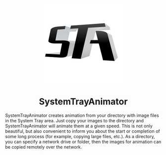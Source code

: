 <div align="center">

<img src="./SystemTrayAnimator/Images/SystemTrayAnimator.png" alt="logo" width="256">

# SystemTrayAnimator

</div>

SystemTrayAnimator creates animation from your directory with image files in the System Tray area. Just copy your images to the directory and SystemTrayAnimator will animate them at a given speed. This is not only beautiful, but also convenient to inform you about the start or completion of some long process (for example, copying large files, etc.). As a directory, you can specify a network drive or folder, then the images for animation can be copied remotely over the network.
